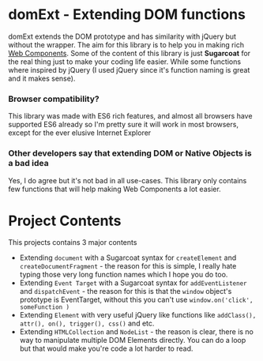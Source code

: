 # domExt - Extending DOM functions 
domExt extends the DOM prototype and has similarity with jQuery but without the wrapper. The aim for this library is to help you in making rich [Web Components](https://developer.mozilla.org/en-US/docs/Web/Web_Components). Some of the content of this library is just **Sugarcoat** for the real thing just to make your coding life easier. While some functions where inspired by jQuery (I used jQuery since it's function naming is great and it makes sense).

### Browser compatibility?

This library was made with ES6 rich features, and almost all browsers have supported ES6 already so I'm pretty sure it will work in most browsers, except for the ever elusive Internet Explorer

### Other developers say that extending DOM or Native Objects is a bad idea

Yes, I do agree but it's not bad in all use-cases. This library only contains few functions that will help making Web Components a lot easier.

# Project Contents

This projects contains 3 major contents

- Extending `document` with a Sugarcoat syntax for `createElement` and `createDocumentFragment` - the reason for this is simple, I really hate typing those very long function names which I hope you do too.
- Extending `Event Target` with a Sugarcoat syntax for `addEventListener` and `dispatchEvent` - the reason for this is that the `window` object's prototype is EventTarget, without this you can't use `window.on('click', someFunction )`
- Extending `Element` with very useful jQuery like functions like `addClass(), attr(), on(), trigger(), css()` and etc.
- Extending `HTMLCollection` and `NodeList` - the reason is clear, there is no way to manipulate multiple DOM Elements directly. You can do a loop but that would make you're code a lot harder to read.
